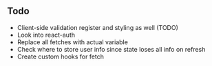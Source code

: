 
## Todo

* Client-side validation register and styling as well (TODO)
* Look into react-auth
* Replace all fetches with actual variable
* Check where to store user info since state loses all info on refresh
* Create custom hooks for fetch